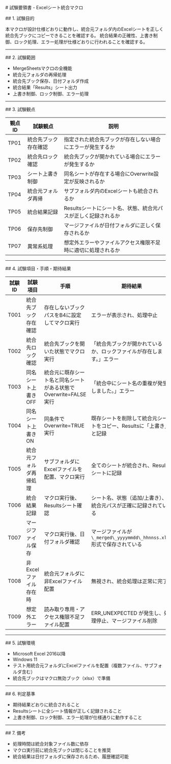 \# 試験要領書 - Excelシート統合マクロ

\## 1. 試験目的

本マクロが設計仕様どおりに動作し、統合元フォルダ内のExcelシートを正しく統合先ブックにコピーできることを確認する。
統合結果の正確性、上書き制御、ロック処理、エラー処理が仕様どおりに行われることを確認する。

---

\## 2. 試験範囲

- MergeSheetsマクロの全機能
- 統合元フォルダの再帰処理
- 統合先ブック保存、日付フォルダ作成
- 統合結果「Results」シート出力
- 上書き制御、ロック制御、エラー処理

---

\## 3. 試験観点

| 観点ID | 試験観点 | 説明 |
|--------|-----------|------|
| TP01 | 統合先ブック存在確認 | 指定された統合先ブックが存在しない場合にエラーが発生するか |
| TP02 | 統合先ロック確認 | 統合先ブックが開かれている場合にエラーが発生するか |
| TP03 | シート上書き制御 | 同名シートが存在する場合にOverwrite設定が反映されるか |
| TP04 | 統合元フォルダ再帰 | サブフォルダ内のExcelシートも統合されるか |
| TP05 | 統合結果記録 | Resultsシートにシート名、状態、統合元パスが正しく記録されるか |
| TP06 | 保存先制御 | マージファイルが日付フォルダに正しく保存されるか |
| TP07 | 異常系処理 | 想定外エラーやファイルアクセス権限不足時に適切に処理されるか |

---

\## 4. 試験項目・手順・期待結果


| 試験ID | 試験項目 | 手順 | 期待結果 |
|---------|-----------|------|-----------|
| T001 | 統合先ブック存在確認 | 存在しないブックパスをB4に設定してマクロ実行 | エラーが表示され、処理中止 |
| T002 | 統合先ロック確認 | 統合先ブックを開いた状態でマクロ実行 | 「統合先ブックが開かれているか、ロックファイルが存在します。」エラー |
| T003 | 同名シート上書きOFF | 統合元に既存シート名と同名シートがある状態でOverwrite=FALSE実行 | 「統合中にシート名の重複が発生しました。」エラー |
| T004 | 同名シート上書きON | 同条件でOverwrite=TRUE実行 | 既存シートを削除して統合元シートをコピー、Resultsに「上書き」と記録 |
| T005 | 統合元フォルダ再帰処理 | サブフォルダにExcelファイルを配置、マクロ実行 | 全てのシートが統合され、Resultsシートに記録 |
| T006 | 統合結果記録 | マクロ実行後、Resultsシート確認 | シート名、状態（追加/上書き）、統合元パスが正確に記録されている |
| T007 | マージファイル保存 | マクロ実行後、日付フォルダ確認 | マージファイルが `\_merged\_yyyymmdd\_hhnnss.xlsx` 形式で保存されている |
| T008 | 非Excelファイル存在時 | 統合元フォルダに非Excelファイル配置 | 無視され、統合処理は正常に完了 |
| T009 | 想定外エラー | 読み取り専用・アクセス権限不足ファイル配置 | ERR\_UNEXPECTED が発生し、処理停止、マージファイル削除 |

---

\## 5. 試験環境

- Microsoft Excel 2016以降
- Windows 11
- テスト用統合元フォルダにExcelファイルを配置（複数ファイル、サブフォルダ含む）
- 統合先ブックはマクロ無効ブック（xlsx）で準備

---

\## 6. 判定基準

- 期待結果どおりに統合されること
- Resultsシートに全シート情報が正しく記録されること
- 上書き制御、ロック制御、エラー処理が仕様通りに動作すること

---

\## 7. 備考

- 処理時間は統合対象ファイル数に依存
- マクロ実行前に統合先ブックは閉じることを推奨
- 統合結果は日付フォルダに保存されるため、履歴確認可能
